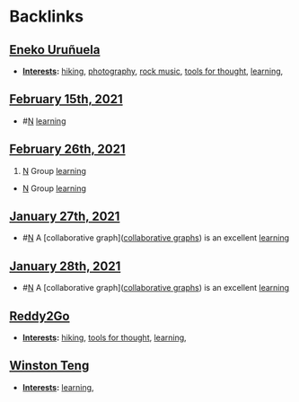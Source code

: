 
# Backlinks
## [Eneko Uruñuela](<Eneko Uruñuela.md>)
- **[Interests](<Interests.md>):** [hiking](<hiking.md>), [photography](<photography.md>), [rock music](<rock music.md>), [tools for thought](<tools for thought.md>), [learning](<learning.md>),

## [February 15th, 2021](<February 15th, 2021.md>)
- #[N](<N.md>) [learning](<learning.md>)

## [February 26th, 2021](<February 26th, 2021.md>)
1. [N](<N.md>) Group [learning](<learning.md>)

- [N](<N.md>) Group [learning](<learning.md>)

## [January 27th, 2021](<January 27th, 2021.md>)
- #[N](<N.md>) A [collaborative graph]([collaborative graphs](<collaborative graphs.md>)) is an excellent [learning](<learning.md>)

## [January 28th, 2021](<January 28th, 2021.md>)
- #[N](<N.md>) A [collaborative graph]([collaborative graphs](<collaborative graphs.md>)) is an excellent [learning](<learning.md>)

## [Reddy2Go](<Reddy2Go.md>)
- **[Interests](<Interests.md>):** [hiking](<hiking.md>), [tools for thought](<tools for thought.md>), [learning](<learning.md>),

## [Winston Teng](<Winston Teng.md>)
- **[Interests](<Interests.md>):** [learning](<learning.md>),

